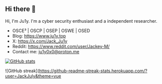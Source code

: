 ## Hi there 👋

Hi, I'm Ju1y. I'm a cyber security enthusiast and a independent researcher.
- OSCE³ | OSCP | OSEP | OSWE | OSED
- Blog: https://www.ju1y.top
- X: https://x.com/Jack_Ju1y
- Reddit: https://www.reddit.com/user/Jackey-M/
- Contact me: ju1y0x0@proton.me

[![GitHub stats](https://github-readme-stats.vercel.app/api?username=JackJuly&theme=vue&show_icons=true)](https://github.com/anuraghazra/github-readme-stats)

![GitHub streak](https://github-readme-streak-stats.herokuapp.com/?user=JackJuly&theme=vue


<!--
**JackJuly/JackJuly** is a ✨ _special_ ✨ repository because its `README.md` (this file) appears on your GitHub profile.

Here are some ideas to get you started:

- 🔭 I’m currently working on ...
- 🌱 I’m currently learning ...
- 👯 I’m looking to collaborate on ...
- 🤔 I’m looking for help with ...
- 💬 Ask me about ...
- 📫 How to reach me: ...
- 😄 Pronouns: ...
- ⚡ Fun fact: ...
-->
